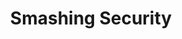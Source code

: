 ---
title: Smashing Security
description: News and views from the world of cybersecurity, hacking, and internet threats.
url: https://www.smashingsecurity.com/
image:
    # url: '/assets/images/cafe.png'
    # alt: 'Cafe'
tags: ['news', 'podcast']
listedDate: 2023-11-09
published: true
---